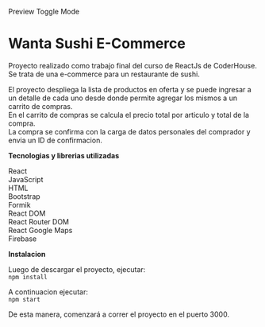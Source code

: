  Preview
Toggle Mode

<h1 class="code-line" data-line-start=0 data-line-end=1 ><a id="Wanta_Sushi_ECommerce_0"></a>Wanta Sushi E-Commerce</h1>
<p class="has-line-data" data-line-start="2" data-line-end="3">Proyecto realizado como trabajo final del curso de ReactJs de CoderHouse. Se trata de una e-commerce para un restaurante de sushi.</p>
<p class="has-line-data" data-line-start="4" data-line-end="7">El proyecto despliega la lista de productos en oferta y se puede ingresar a un detalle de cada uno desde donde permite agregar los mismos a un carrito de compras.<br>
En el carrito de compras se calcula el precio total por articulo y total de la compra.<br>
La compra se confirma con la carga de datos personales del comprador y envia un ID de confirmacion.</p>
<p class="has-line-data" data-line-start="9" data-line-end="10"><strong>Tecnologias y librerias utilizadas</strong></p>
<p class="has-line-data" data-line-start="11" data-line-end="20">React<br>
JavaScript<br>
HTML<br>
Bootstrap<br>
Formik<br>
React DOM<br>
React Router DOM<br>
React Google Maps<br>
Firebase</p>
<p class="has-line-data" data-line-start="21" data-line-end="22"><strong>Instalacion</strong></p>
<p class="has-line-data" data-line-start="23" data-line-end="25">Luego de descargar el proyecto, ejecutar:<br>
<code>npm install</code></p>
<p class="has-line-data" data-line-start="26" data-line-end="28">A continuacion ejecutar:<br>
<code>npm start</code></p>
<p class="has-line-data" data-line-start="29" data-line-end="30">De esta manera, comenzará a correr el proyecto en el puerto 3000.</p>

